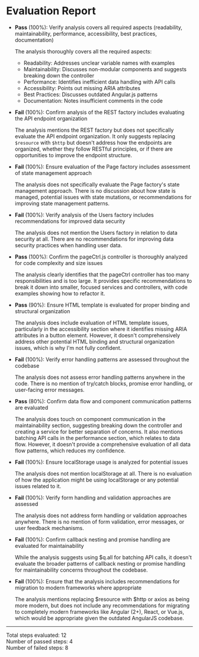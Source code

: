 # Evaluation Report

- **Pass** (100%): Verify analysis covers all required aspects (readability, maintainability, performance, accessibility, best practices, documentation)

    The analysis thoroughly covers all the required aspects:
    - Readability: Addresses unclear variable names with examples
    - Maintainability: Discusses non-modular components and suggests breaking down the controller
    - Performance: Identifies inefficient data handling with API calls
    - Accessibility: Points out missing ARIA attributes
    - Best Practices: Discusses outdated Angular.js patterns
    - Documentation: Notes insufficient comments in the code

- **Fail** (100%): Confirm analysis of the REST factory includes evaluating the API endpoint organization

    The analysis mentions the REST factory but does not specifically evaluate the API endpoint organization. It only suggests replacing `$resource` with `$http` but doesn't address how the endpoints are organized, whether they follow RESTful principles, or if there are opportunities to improve the endpoint structure.

- **Fail** (100%): Ensure evaluation of the Page factory includes assessment of state management approach

    The analysis does not specifically evaluate the Page factory's state management approach. There is no discussion about how state is managed, potential issues with state mutations, or recommendations for improving state management patterns.

- **Fail** (100%): Verify analysis of the Users factory includes recommendations for improved data security

    The analysis does not mention the Users factory in relation to data security at all. There are no recommendations for improving data security practices when handling user data.

- **Pass** (100%): Confirm the pageCtrl.js controller is thoroughly analyzed for code complexity and size issues

    The analysis clearly identifies that the pageCtrl controller has too many responsibilities and is too large. It provides specific recommendations to break it down into smaller, focused services and controllers, with code examples showing how to refactor it.

- **Pass** (90%): Ensure HTML template is evaluated for proper binding and structural organization

    The analysis does include evaluation of HTML template issues, particularly in the accessibility section where it identifies missing ARIA attributes in a button element. However, it doesn't comprehensively address other potential HTML binding and structural organization issues, which is why I'm not fully confident.

- **Fail** (100%): Verify error handling patterns are assessed throughout the codebase

    The analysis does not assess error handling patterns anywhere in the code. There is no mention of try/catch blocks, promise error handling, or user-facing error messages.

- **Pass** (80%): Confirm data flow and component communication patterns are evaluated

    The analysis does touch on component communication in the maintainability section, suggesting breaking down the controller and creating a service for better separation of concerns. It also mentions batching API calls in the performance section, which relates to data flow. However, it doesn't provide a comprehensive evaluation of all data flow patterns, which reduces my confidence.

- **Fail** (100%): Ensure localStorage usage is analyzed for potential issues

    The analysis does not mention localStorage at all. There is no evaluation of how the application might be using localStorage or any potential issues related to it.

- **Fail** (100%): Verify form handling and validation approaches are assessed

    The analysis does not address form handling or validation approaches anywhere. There is no mention of form validation, error messages, or user feedback mechanisms.

- **Fail** (100%): Confirm callback nesting and promise handling are evaluated for maintainability

    While the analysis suggests using $q.all for batching API calls, it doesn't evaluate the broader patterns of callback nesting or promise handling for maintainability concerns throughout the codebase.

- **Fail** (100%): Ensure that the analysis includes recommendations for migration to modern frameworks where appropriate

    The analysis mentions replacing $resource with $http or axios as being more modern, but does not include any recommendations for migrating to completely modern frameworks like Angular (2+), React, or Vue.js, which would be appropriate given the outdated AngularJS codebase.

---

Total steps evaluated: 12  
Number of passed steps: 4  
Number of failed steps: 8